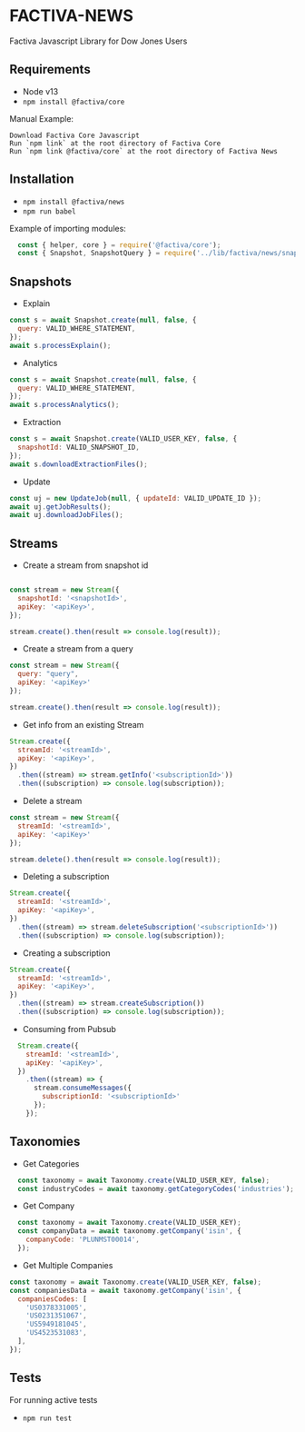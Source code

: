 # FACTIVA-NEWS

Factiva Javascript Library for Dow Jones Users

## Requirements
- Node v13
- `npm install @factiva/core`

Manual Example:
  
    Download Factiva Core Javascript
    Run `npm link` at the root directory of Factiva Core
    Run `npm link @factiva/core` at the root directory of Factiva News

## Installation
- `npm install @factiva/news`
- `npm run babel`

Example of importing modules:

```js
  const { helper, core } = require('@factiva/core');
  const { Snapshot, SnapshotQuery } = require('../lib/factiva/news/snapshot');
```

## Snapshots

- Explain
```js
const s = await Snapshot.create(null, false, {
  query: VALID_WHERE_STATEMENT,
});
await s.processExplain();
```

- Analytics
```js
const s = await Snapshot.create(null, false, {
  query: VALID_WHERE_STATEMENT,
});
await s.processAnalytics();
```

- Extraction
```js
const s = await Snapshot.create(VALID_USER_KEY, false, {
  snapshotId: VALID_SNAPSHOT_ID,
});
await s.downloadExtractionFiles();
```

- Update
```js
const uj = new UpdateJob(null, { updateId: VALID_UPDATE_ID });
await uj.getJobResults();
await uj.downloadJobFiles();
```

## Streams

- Create a stream from snapshot id
```js

const stream = new Stream({
  snapshotId: '<snapshotId>',
  apiKey: '<apiKey>',
});

stream.create().then(result => console.log(result));
```

- Create a stream from a query
```js
const stream = new Stream({
  query: "query",
  apiKey: '<apiKey>'
});

stream.create().then(result => console.log(result));
```

- Get info from an existing Stream 
```js
Stream.create({
  streamId: '<streamId>',
  apiKey: '<apiKey>',
})
  .then((stream) => stream.getInfo('<subscriptionId>'))
  .then((subscription) => console.log(subscription));
```

- Delete a stream
```js
const stream = new Stream({
  streamId: '<streamId>',
  apiKey: '<apiKey>'
});

stream.delete().then(result => console.log(result));
```

- Deleting a subscription 
```js
Stream.create({
  streamId: '<streamId>',
  apiKey: '<apiKey>',
})
  .then((stream) => stream.deleteSubscription('<subscriptionId>'))
  .then((subscription) => console.log(subscription));
```

- Creating a subscription 
```js
Stream.create({
  streamId: '<streamId>',
  apiKey: '<apiKey>',
})
  .then((stream) => stream.createSubscription())
  .then((subscription) => console.log(subscription));
```

- Consuming from Pubsub
```js
  Stream.create({
    streamId: '<streamId>',
    apiKey: '<apiKey>',
  })
    .then((stream) => {
      stream.consumeMessages({
        subscriptionId: '<subscriptionId>'
      });
    });
```

## Taxonomies

- Get Categories
```js
  const taxonomy = await Taxonomy.create(VALID_USER_KEY, false);
  const industryCodes = await taxonomy.getCategoryCodes('industries');
```

- Get Company
```js
  const taxonomy = await Taxonomy.create(VALID_USER_KEY);
  const companyData = await taxonomy.getCompany('isin', {
    companyCode: 'PLUNMST00014',
  });
```

- Get Multiple Companies
```js
const taxonomy = await Taxonomy.create(VALID_USER_KEY, false);
const companiesData = await taxonomy.getCompany('isin', {
  companiesCodes: [
    'US0378331005',
    'US0231351067',
    'US5949181045',
    'US4523531083',
  ],
});
```

## Tests

For running active tests
- `npm run test`